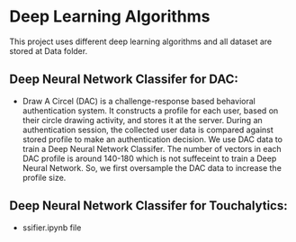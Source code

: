 
# Deep Learning Algorithms
This project uses different deep learning algorithms and all dataset are stored at Data folder.

## Deep Neural Network Classifer for DAC:
* Draw A Circel (DAC) is a challenge-response based behavioral authentication system. It constructs a profile for each user, based on their circle drawing activity, and stores it at the server. During an authentication session, the collected user data is compared against stored profile to make an authentication decision. We use DAC data to train a Deep Neural Network Classifer. The number of vectors in each DAC profile is around 140-180 which is not suffeceint to train a Deep Neural Network. So, we first oversample the DAC data to increase the profile size.


## Deep Neural Network Classifer for Touchalytics:
* ssifier.ipynb file
